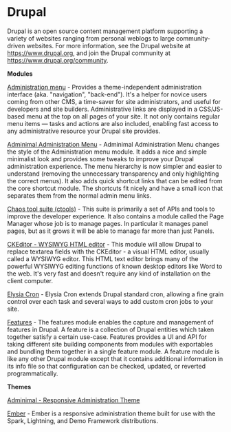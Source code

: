 **Drupal**
==============================================

Drupal is an open source content management platform supporting a variety of
websites ranging from personal weblogs to large community-driven websites. For
more information, see the Drupal website at https://www.drupal.org, and join
the Drupal community at https://www.drupal.org/community.

**Modules**

[Administration menu](https://www.drupal.org/project/admin_menu) - Provides a theme-independent administration interface (aka. "navigation", "back-end"). It's a helper for novice users coming from other CMS, a time-saver for site administrators, and useful for developers and site builders.
Administrative links are displayed in a CSS/JS-based menu at the top on all pages of your site. It not only contains regular menu items — tasks and actions are also included, enabling fast access to any administrative resource your Drupal site provides.

[Adminimal Administration Menu](https://www.drupal.org/project/adminimal_admin_menu) - Adminimal Administration Menu changes the style of the Administration menu module. It adds a nice and simple minimalist look and provides some tweaks to improve your Drupal administration experience. The menu hierarchy is now simpler and easier to understand (removing the unnecessary transparency and only highlighting the correct menus). It also adds quick shortcut links that can be edited from the core shortcut module. The shortcuts fit nicely and have a small icon that separates them from the normal admin menu links.

[Chaos tool suite (ctools)](https://www.drupal.org/project/ctools) - This suite is primarily a set of APIs and tools to improve the developer experience. It also contains a module called the Page Manager whose job is to manage pages. In particular it manages panel pages, but as it grows it will be able to manage far more than just Panels.

[CKEditor - WYSIWYG HTML editor](https://www.drupal.org/project/ckeditor) - This module will allow Drupal to replace textarea fields with the CKEditor - a visual HTML editor, usually called a WYSIWYG editor. This HTML text editor brings many of the powerful WYSIWYG editing functions of known desktop editors like Word to the web. It's very fast and doesn't require any kind of installation on the client computer.

[Elysia Cron](https://www.drupal.org/project/elysia_cron) - Elysia Cron extends Drupal standard cron, allowing a fine grain control over each task and several ways to add custom cron jobs to your site.

[Features](https://www.drupal.org/project/features) - The features module enables the capture and management of features in Drupal. A feature is a collection of Drupal entities which taken together satisfy a certain use-case. Features provides a UI and API for taking different site building components from modules with exportables and bundling them together in a single feature module. A feature module is like any other Drupal module except that it contains additional information in its info file so that configuration can be checked, updated, or reverted programmatically.

**Themes**

[Adminimal - Responsive Administration Theme](https://www.drupal.org/project/adminimal_theme)

[Ember](https://www.drupal.org/project/ember) - Ember is a responsive administration theme built for use with the Spark, Lightning, and Demo Framework distributions.
